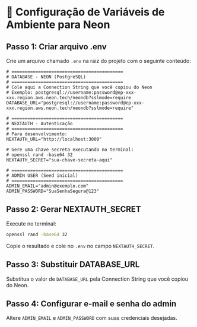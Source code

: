 # 🔧 Configuração de Variáveis de Ambiente para Neon

## Passo 1: Criar arquivo .env

Crie um arquivo chamado `.env` na raiz do projeto com o seguinte conteúdo:

```env
# ==========================================
# DATABASE - NEON (PostgreSQL)
# ==========================================
# Cole aqui a Connection String que você copiou do Neon
# Exemplo: postgresql://username:password@ep-xxx-xxx.region.aws.neon.tech/neondb?sslmode=require
DATABASE_URL="postgresql://username:password@ep-xxx-xxx.region.aws.neon.tech/neondb?sslmode=require"

# ==========================================
# NEXTAUTH - Autenticação
# ==========================================
# Para desenvolvimento:
NEXTAUTH_URL="http://localhost:3000"

# Gere uma chave secreta executando no terminal:
# openssl rand -base64 32
NEXTAUTH_SECRET="sua-chave-secreta-aqui"

# ==========================================
# ADMIN USER (Seed inicial)
# ==========================================
ADMIN_EMAIL="admin@exemplo.com"
ADMIN_PASSWORD="SuaSenhaSegura@123"
```

## Passo 2: Gerar NEXTAUTH_SECRET

Execute no terminal:

```bash
openssl rand -base64 32
```

Copie o resultado e cole no `.env` no campo `NEXTAUTH_SECRET`.

## Passo 3: Substituir DATABASE_URL

Substitua o valor de `DATABASE_URL` pela Connection String que você copiou do Neon.

## Passo 4: Configurar e-mail e senha do admin

Altere `ADMIN_EMAIL` e `ADMIN_PASSWORD` com suas credenciais desejadas.



